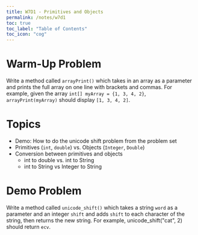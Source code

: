 ```yaml
---
title: W7D1 - Primitives and Objects
permalink: /notes/w7d1
toc: true
toc_label: "Table of Contents"
toc_icon: "cog"
---
```


# Warm-Up Problem

Write a method called `arrayPrint()` which takes in an array as a parameter and prints the full array on one line with brackets and commas. For example, given the array `int[] myArray = {1, 3, 4, 2}`, `arrayPrint(myArray)` should display `[1, 3, 4, 2]`.

# Topics

- Demo: How to do the unicode shift problem from the problem set
- Primitives (`int`, `double`) vs. Objects (`Integer`, `Double`)
- Conversion between primitives and objects
  - int to double vs. int to String
  - int to String vs Integer to String

# Demo Problem

Write a method called `unicode_shift()` which takes a string `word` as a parameter and an integer `shift` and adds `shift` to each character of the string, then returns the new string. For example, unicode_shift("cat", 2) should return `ecv`.
